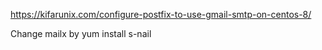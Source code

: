 https://kifarunix.com/configure-postfix-to-use-gmail-smtp-on-centos-8/

Change mailx by yum install s-nail
